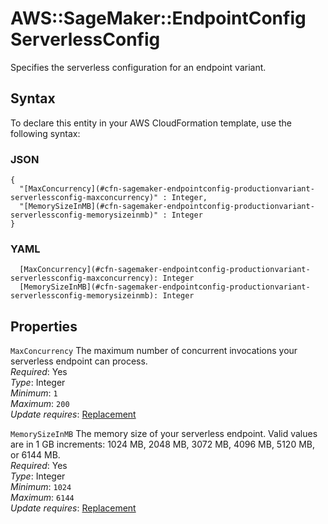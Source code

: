 # AWS::SageMaker::EndpointConfig ServerlessConfig<a name="aws-properties-sagemaker-endpointconfig-productionvariant-serverlessconfig"></a>

Specifies the serverless configuration for an endpoint variant\.

## Syntax<a name="aws-properties-sagemaker-endpointconfig-productionvariant-serverlessconfig-syntax"></a>

To declare this entity in your AWS CloudFormation template, use the following syntax:

### JSON<a name="aws-properties-sagemaker-endpointconfig-productionvariant-serverlessconfig-syntax.json"></a>

```
{
  "[MaxConcurrency](#cfn-sagemaker-endpointconfig-productionvariant-serverlessconfig-maxconcurrency)" : Integer,
  "[MemorySizeInMB](#cfn-sagemaker-endpointconfig-productionvariant-serverlessconfig-memorysizeinmb)" : Integer
}
```

### YAML<a name="aws-properties-sagemaker-endpointconfig-productionvariant-serverlessconfig-syntax.yaml"></a>

```
  [MaxConcurrency](#cfn-sagemaker-endpointconfig-productionvariant-serverlessconfig-maxconcurrency): Integer
  [MemorySizeInMB](#cfn-sagemaker-endpointconfig-productionvariant-serverlessconfig-memorysizeinmb): Integer
```

## Properties<a name="aws-properties-sagemaker-endpointconfig-productionvariant-serverlessconfig-properties"></a>

`MaxConcurrency`  <a name="cfn-sagemaker-endpointconfig-productionvariant-serverlessconfig-maxconcurrency"></a>
The maximum number of concurrent invocations your serverless endpoint can process\.  
*Required*: Yes  
*Type*: Integer  
*Minimum*: `1`  
*Maximum*: `200`  
*Update requires*: [Replacement](https://docs.aws.amazon.com/AWSCloudFormation/latest/UserGuide/using-cfn-updating-stacks-update-behaviors.html#update-replacement)

`MemorySizeInMB`  <a name="cfn-sagemaker-endpointconfig-productionvariant-serverlessconfig-memorysizeinmb"></a>
The memory size of your serverless endpoint\. Valid values are in 1 GB increments: 1024 MB, 2048 MB, 3072 MB, 4096 MB, 5120 MB, or 6144 MB\.  
*Required*: Yes  
*Type*: Integer  
*Minimum*: `1024`  
*Maximum*: `6144`  
*Update requires*: [Replacement](https://docs.aws.amazon.com/AWSCloudFormation/latest/UserGuide/using-cfn-updating-stacks-update-behaviors.html#update-replacement)